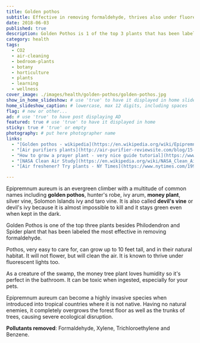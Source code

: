 ```yaml
---
title: Golden pothos
subtitle: Effective in removing formaldehyde, thrives also under fluorescent lights and it's very easy to care for.
date: 2018-06-03
published: true
description: Golden Pothos is 1 of the top 3 plants that has been labeled the most effective in removing formaldehyde, is strong and stays green even with little light. # max 160 digits cos dunno how to trim it, yet......
category: health
tags:
  - CO2
  - air-cleaning
  - bedroom-plants
  - botany
  - horticulture
  - plants
  - learning
  - wellness
cover_image: ./images/health/golden-pothos/golden-pothos.jpg
show_in_home_slideshow: # use 'true' to have it displayed in home slideshow
home_slideshow_caption: # lowercase, max 12 digits, including spaces
flag: # new or other...
ad: # use 'true' to have post displaying AD
featured: true # use 'true' to have it displayed in home
sticky: true # 'true' or empty
photography: # put here photographer name
links:
  - "[Golden pothos - wikipedia](https://en.wikipedia.org/wiki/Epipremnum_aureum)"
  - "[Air purifiers plants](http://air-purifier-reviewsite.com/blog/15-house-plants-you-can-use-as-air-purifiers/)"
  - "How to grow a prayer plant - very nice guide tutorial](https://www.jenreviews.com/prayer-plant/)"
  - "[NASA Clean Air Study](https://en.wikipedia.org/wiki/NASA_Clean_Air_Study)"
  - "[Air freshener? Try plants - NY Times](https://www.nytimes.com/1994/02/13/nyregion/cuttings-need-an-air-freshener-try-plants.html)"

---
```

Epipremnum aureum is an evergreen climber with a multitude of common names including **golden pothos**, hunter's robe, ivy arum, **money plant**, silver vine, Solomon Islands ivy and taro vine. It is also called **devil's vine** or devil's ivy because it is almost impossible to kill and it stays green even when kept in the dark.

Golden Pothos is one of the top three plants besides Philodendron and Spider plant that has been labeled the most effective in removing formaldehyde.

Pothos, very easy to care for, can grow up to 10 feet tall, and in their natural habitat. It will not flower, but will clean the air. It is known to thrive under fluorescent lights too.

As a creature of the swamp, the money tree plant loves humidity so it's perfect in the bathroom. It can be toxic when ingested, especially for your pets.

Epipremnum aureum can become a highly invasive species when introduced into tropical countries where it is not native. Having no natural enemies, it completely overgrows the forest floor as well as the trunks of trees, causing severe ecological disruption.


**Pollutants removed**: Formaldehyde, Xylene, Trichloroethylene and Benzene.
